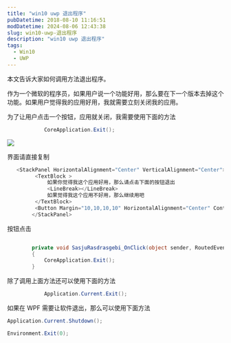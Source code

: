 ```yaml
---
title: "win10 uwp 退出程序"
pubDatetime: 2018-08-10 11:16:51
modDatetime: 2024-08-06 12:43:38
slug: win10-uwp-退出程序
description: "win10 uwp 退出程序"
tags:
  - Win10
  - UWP
---
```





本文告诉大家如何调用方法退出程序。

<!--more-->


<!-- CreateTime:2018/8/10 19:16:51 -->

<!-- csdn -->

作为一个微软的程序员，如果用户说一个功能好用，那么要在下一个版本去掉这个功能。如果用户觉得我的应用好用，我就需要立刻关闭我的应用。

为了让用户点击一个按钮，应用就关闭，我需要使用下面的方法

```csharp
            CoreApplication.Exit();

```

![](images/img-lindexi%2F2018615202315544.jpg)

界面请直接复制

```csharp
   <StackPanel HorizontalAlignment="Center" VerticalAlignment="Center">
         <TextBlock >
             如果你觉得我这个应用好用，那么请点击下面的按钮退出
             <LineBreak></LineBreak>
             如果觉得我这个应用不好用，那么继续用吧
         </TextBlock>
         <Button Margin="10,10,10,10" HorizontalAlignment="Center" Content="确定" Click="SasjuRasdrasgebi_OnClick"></Button>
        </StackPanel>
```

按钮点击

```csharp

        private void SasjuRasdrasgebi_OnClick(object sender, RoutedEventArgs e)
        {
            CoreApplication.Exit();
        }
```


除了调用上面方法还可以使用下面的方法

```csharp
            Application.Current.Exit();

```

如果在 WPF 需要让软件退出，那么可以使用下面方法

```csharp
Application.Current.Shutdown();
```

```csharp
Environment.Exit(0);
```


